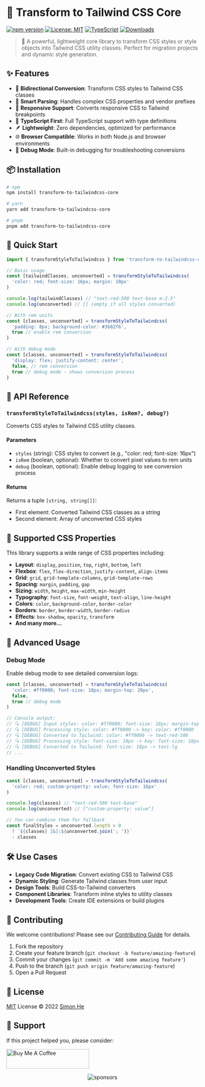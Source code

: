# 🎨 Transform to Tailwind CSS Core

[![npm version](https://badge.fury.io/js/transform-to-tailwindcss-core.svg)](https://badge.fury.io/js/transform-to-tailwindcss-core)
[![License: MIT](https://img.shields.io/badge/License-MIT-yellow.svg)](https://opensource.org/licenses/MIT)
[![TypeScript](https://img.shields.io/badge/%3C%2F%3E-TypeScript-%230074c1.svg)](http://www.typescriptlang.org/)
[![Downloads](https://img.shields.io/npm/dm/transform-to-tailwindcss-core.svg)](https://www.npmjs.com/package/transform-to-tailwindcss-core)

> 🚀 A powerful, lightweight core library to transform CSS styles or style objects into Tailwind CSS utility classes. Perfect for migration projects and dynamic style generation.

## ✨ Features

- 🔄 **Bidirectional Conversion**: Transform CSS styles to Tailwind CSS classes
- 🎯 **Smart Parsing**: Handles complex CSS properties and vendor prefixes
- 📱 **Responsive Support**: Converts responsive CSS to Tailwind breakpoints
- 🧩 **TypeScript First**: Full TypeScript support with type definitions
- 🪶 **Lightweight**: Zero dependencies, optimized for performance
- 🌐 **Browser Compatible**: Works in both Node.js and browser environments
- 🐛 **Debug Mode**: Built-in debugging for troubleshooting conversions

## 📦 Installation

```bash
# npm
npm install transform-to-tailwindcss-core

# yarn
yarn add transform-to-tailwindcss-core

# pnpm
pnpm add transform-to-tailwindcss-core
```

## 🚀 Quick Start

```typescript
import { transformStyleToTailwindcss } from 'transform-to-tailwindcss-core'

// Basic usage
const [tailwindClasses, unconverted] = transformStyleToTailwindcss(
  'color: red; font-size: 16px; margin: 10px'
)

console.log(tailwindClasses) // "text-red-500 text-base m-2.5"
console.log(unconverted) // [] (empty if all styles converted)

// With rem units
const [classes, unconverted] = transformStyleToTailwindcss(
  'padding: 8px; background-color: #3b82f6',
  true // enable rem conversion
)

// With debug mode
const [classes, unconverted] = transformStyleToTailwindcss(
  'display: flex; justify-content: center',
  false, // rem conversion
  true // debug mode - shows conversion process
)
```

## 📖 API Reference

### `transformStyleToTailwindcss(styles, isRem?, debug?)`

Converts CSS styles to Tailwind CSS utility classes.

#### Parameters

- `styles` (string): CSS styles to convert (e.g., "color: red; font-size: 16px")
- `isRem` (boolean, optional): Whether to convert pixel values to rem units
- `debug` (boolean, optional): Enable debug logging to see conversion process

#### Returns

Returns a tuple `[string, string[]]`:
- First element: Converted Tailwind CSS classes as a string
- Second element: Array of unconverted CSS styles

## 🎯 Supported CSS Properties

This library supports a wide range of CSS properties including:

- **Layout**: `display`, `position`, `top`, `right`, `bottom`, `left`
- **Flexbox**: `flex`, `flex-direction`, `justify-content`, `align-items`
- **Grid**: `grid`, `grid-template-columns`, `grid-template-rows`
- **Spacing**: `margin`, `padding`, `gap`
- **Sizing**: `width`, `height`, `max-width`, `min-height`
- **Typography**: `font-size`, `font-weight`, `text-align`, `line-height`
- **Colors**: `color`, `background-color`, `border-color`
- **Borders**: `border`, `border-width`, `border-radius`
- **Effects**: `box-shadow`, `opacity`, `transform`
- **And many more...**

## 🔧 Advanced Usage

### Debug Mode

Enable debug mode to see detailed conversion logs:

```typescript
const [classes, unconverted] = transformStyleToTailwindcss(
  'color: #ff0000; font-size: 18px; margin-top: 20px',
  false,
  true // debug mode
)

// Console output:
// 🔍 [DEBUG] Input styles: color: #ff0000; font-size: 18px; margin-top: 20px
// 🔍 [DEBUG] Processing style: color: #ff0000 -> key: color: #ff0000
// 🔍 [DEBUG] Converted to Tailwind: color: #ff0000 -> text-red-500
// 🔍 [DEBUG] Processing style: font-size: 18px -> key: font-size: 18px
// 🔍 [DEBUG] Converted to Tailwind: font-size: 18px -> text-lg
// ...
```

### Handling Unconverted Styles

```typescript
const [classes, unconverted] = transformStyleToTailwindcss(
  'color: red; custom-property: value; font-size: 16px'
)

console.log(classes) // "text-red-500 text-base"
console.log(unconverted) // ["custom-property: value"]

// You can combine them for fallback
const finalStyles = unconverted.length > 0
  ? `${classes} [&]:${unconverted.join('; ')}`
  : classes
```

## 🛠️ Use Cases

- **Legacy Code Migration**: Convert existing CSS to Tailwind CSS
- **Dynamic Styling**: Generate Tailwind classes from user input
- **Design Tools**: Build CSS-to-Tailwind converters
- **Component Libraries**: Transform inline styles to utility classes
- **Development Tools**: Create IDE extensions or build plugins

## 🤝 Contributing

We welcome contributions! Please see our [Contributing Guide](CONTRIBUTING.md) for details.

1. Fork the repository
2. Create your feature branch (`git checkout -b feature/amazing-feature`)
3. Commit your changes (`git commit -m 'Add some amazing feature'`)
4. Push to the branch (`git push origin feature/amazing-feature`)
5. Open a Pull Request

## 📝 License

[MIT](./LICENSE) License © 2022 [Simon He](https://github.com/Simon-He95)

## 💖 Support

If this project helped you, please consider:

<a href="https://github.com/Simon-He95/sponsor" target="_blank">
  <img src="https://cdn.buymeacoffee.com/buttons/default-orange.png" alt="Buy Me A Coffee" style="height: 51px !important;width: 217px !important;" >
</a>

<div align="center">

![sponsors](https://www.hejian.club/images/sponsors.jpg)

</div>

